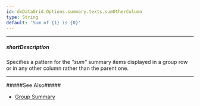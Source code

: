 ```yaml
---
id: dxDataGrid.Options.summary.texts.sumOtherColumn
type: String
default: 'Sum of {1} is {0}'
---
```

---
##### shortDescription
Specifies a pattern for the *"sum"* summary items displayed in a group row or in any other column rather than the parent one.

---
#####See Also#####
- [Group Summary](/Documentation/Guide/Widgets/DataGrid/Summaries/Group_Summary/)